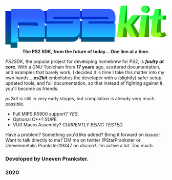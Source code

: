 <p align="center">
  <img src=ps2kit.png>
  <br>
  <b> The PS2 SDK, from the future of today... One line at a time.</b>
</p>

*PS2SDK*, the popular project for developing homebrew for PS2, is ***faulty at core***. With a *GNU* Toolchain from **17 years** ago, scattered documentation, and examples that barely work, I decided it is time I take this matter into my own hands... ***ps2kit*** embelishes the developer with a (slightly) safer setup, updated tools, and full documentation, so that instead of fighting against it, you'll become as friends.

*ps2kit* is still in very early stages, but compilation is already very much possible.

* Full MIPS R5900 support? *YES.*
* Optional C++? *SURE.*
* VU0 Macro Assembly? *CURRENTLY BEING TESTED.*

Have a problem? Something you'd like added? Bring it forward on *issues*! Want to talk directly to me? DM me on twitter @StarPrankster or Unevenmetalic Prankster#9347 on *discord*. I'm active a lot. Too much.

### Developed by Uneven Prankster.
### 2020
